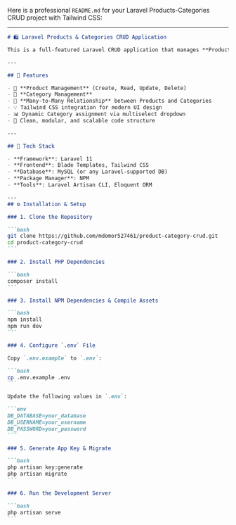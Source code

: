 Here is a professional `README.md` for your Laravel Products-Categories CRUD project with Tailwind CSS:

---

````markdown
# 🛍️ Laravel Products & Categories CRUD Application

This is a full-featured Laravel CRUD application that manages **Products** and **Categories** with a **many-to-many relationship**, styled using **Tailwind CSS**. It provides a clean and responsive UI for product management in modern web applications.

---

## 🚀 Features

- 🧾 **Product Management** (Create, Read, Update, Delete)
- 📂 **Category Management**
- 🔗 **Many-to-Many Relationship** between Products and Categories
- 💡 Tailwind CSS integration for modern UI design
- 📊 Dynamic Category assignment via multiselect dropdown
- 🧼 Clean, modular, and scalable code structure

---

## 🧰 Tech Stack

- **Framework**: Laravel 11
- **Frontend**: Blade Templates, Tailwind CSS
- **Database**: MySQL (or any Laravel-supported DB)
- **Package Manager**: NPM
- **Tools**: Laravel Artisan CLI, Eloquent ORM

---
## ⚙️ Installation & Setup

### 1. Clone the Repository

```bash
git clone https://github.com/mdomor527461/product-category-crud.git
cd product-category-crud
```

### 2. Install PHP Dependencies

```bash
composer install
```

### 3. Install NPM Dependencies & Compile Assets

```bash
npm install
npm run dev
```

### 4. Configure `.env` File

Copy `.env.example` to `.env`:

```bash
cp .env.example .env
```

Update the following values in `.env`:

```env
DB_DATABASE=your_database
DB_USERNAME=your_username
DB_PASSWORD=your_password
```

### 5. Generate App Key & Migrate

```bash
php artisan key:generate
php artisan migrate
```

### 6. Run the Development Server

```bash
php artisan serve
```




